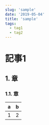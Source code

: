 ```yaml
---
slug: 'sample'
date: '2019-05-04'
title: 'sample'
tags:
  - tag1
  - tag2
---
```


# 記事1

## 1. 章

### 1.1. 章

| a | b |
| --- | --- |
| 1 | 2 |
